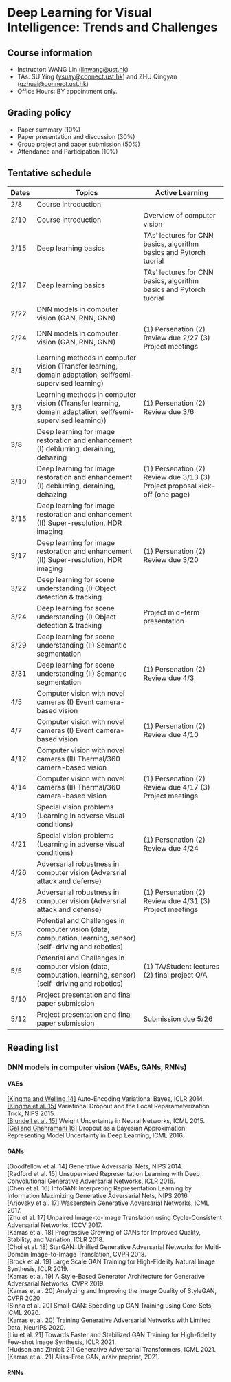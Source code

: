 # Deep Learning for Visual Intelligence: Trends and Challenges 

## Course information

* Instructor: WANG Lin (linwang@ust.hk)
* TAs: SU Ying (ysuay@connect.ust.hk) and ZHU Qingyan (qzhuai@connect.ust.hk)
* Office Hours: BY appointment only.

## Grading policy 
- Paper summary (10%)
- Paper presentation and discussion (30%)
- Group project and paper submission (50%)
- Attendance and Participation (10%)

##  Tentative schedule
| Dates | Topics | Active Learning |
| --- | --- | --- |
| 2/8 | Course introduction | |
| 2/10 | Course introduction | Overview of computer vision |
| 2/15 | Deep learning basics | TAs’ lectures for CNN basics, algorithm basics and Pytorch tuorial  |
| 2/17 | Deep learning basics | TAs’ lectures for CNN basics, algorithm basics and Pytorch tuorial  |
| 2/22 | DNN models in computer vision (GAN, RNN, GNN) |   |
| 2/24 | DNN models in computer vision (GAN, RNN, GNN) |  (1) Persenation (2) Review due 2/27 (3) Project meetings |
| 3/1 | Learning methods in computer vision (Transfer learning, domain adaptation, self/semi-supervised learning) |   |
| 3/3 | Learning methods in computer vision ((Transfer learning, domain adaptation, self/semi-supervised learning)) |  (1) Persenation (2) Review due 3/6  |
| 3/8 |Deep learning for image restoration and enhancement (I) deblurring, deraining, dehazing |   |
| 3/10 |Deep learning for image restoration and enhancement (I) deblurring, deraining, dehazing  |  (1) Persenation (2) Review due 3/13 (3) Project proposal kick-off (one page) |
| 3/15 |Deep learning for image restoration and enhancement (II) Super-resolution, HDR imaging |   |
| 3/17 |Deep learning for image restoration and enhancement (II) Super-resolution, HDR imaging  |  (1) Persenation (2) Review due 3/20 |
| 3/22 |Deep learning for scene understanding (I) Object detection & tracking |  |
| 3/24 |Deep learning for scene understanding (I) Object detection & tracking | Project mid-term presentation |
| 3/29 |Deep learning for scene understanding (II) Semantic segmentation  |  |
| 3/31 |Deep learning for scene understanding (II) Semantic segmentation  | (1) Persenation (2) Review due 4/3 |
| 4/5 |Computer vision with novel cameras (I) Event camera-based vision  |  |
| 4/7 |Computer vision with novel cameras (I) Event camera-based vision  | (1) Persenation (2) Review due 4/10 |
| 4/12 |Computer vision with novel cameras (II) Thermal/360 camera-based vision  |  |
| 4/14 |Computer vision with novel cameras (II) Thermal/360 camera-based vision  | (1) Persenation (2) Review due 4/17 (3) Project meetings |
| 4/19 |Special vision problems (Learning  in adverse visual conditions) |  |
| 4/21 |Special vision problems (Learning  in adverse visual conditions) | (1) Persenation (2) Review due 4/24 |
| 4/26 |Adversarial robustness in computer vision (Adversrial attack and defense) |  |
| 4/28 |Adversarial robustness in computer vision (Adversrial attack and defense)| (1) Persenation (2) Review due 4/31 (3) Project meetings |
| 5/3 |Potential and Challenges in computer vision (data, computation, learning, sensor) (self-driving and robotics) |  |
| 5/5 |Potential and Challenges in computer vision (data, computation, learning, sensor) (self-driving and robotics)| (1) TA/Student lectures (2) final project Q/A  |
| 5/10 |Project presentation and final paper submission |  |
| 5/12 |Project presentation and final paper submission | Submission due 5/26  |


##  Reading list

### DNN models in computer vision (VAEs, GANs, RNNs)
#### VAEs
[[Kingma and Welling 14]](https://arxiv.org/pdf/1312.6114v10.pdf) Auto-Encoding Variational Bayes, ICLR 2014. </br>
[[Kingma et al. 15]](https://arxiv.org/pdf/1506.02557.pdf) Variational Dropout and the Local Reparameterization Trick, NIPS 2015.</br>
[[Blundell et al. 15]](https://arxiv.org/pdf/1505.05424.pdf) Weight Uncertainty in Neural Networks, ICML 2015.</br>
[[Gal and Ghahramani 16]](http://proceedings.mlr.press/v48/gal16.pdf) Dropout as a Bayesian Approximation: Representing Model Uncertainty in Deep Learning, ICML 2016. </br>

#### GANs
[Goodfellow et al. 14] Generative Adversarial Nets, NIPS 2014. </br>
[Radford et al. 15] Unsupervised Representation Learning with Deep Convolutional Generative Adversarial Networks, ICLR 2016. </br>
[Chen et al. 16] InfoGAN: Interpreting Representation Learning by Information Maximizing Generative Adversarial Nets, NIPS 2016. </br>
[Arjovsky et al. 17] Wasserstein Generative Adversarial Networks, ICML 2017. </br>
[Zhu et al. 17] Unpaired Image-to-Image Translation using Cycle-Consistent Adversarial Networks, ICCV 2017.</br>
[Karras et al. 18] Progressive Growing of GANs for Improved Quality, Stability, and Variation, ICLR 2018. </br>
[Choi et al. 18] StarGAN: Unified Generative Adversarial Networks for Multi-Domain Image-to-Image Translation, CVPR 2018.  </br>
[Brock et al. 19] Large Scale GAN Training for High-Fidelity Natural Image Synthesis, ICLR 2019. </br>
[Karras et al. 19] A Style-Based Generator Architecture for Generative Adversarial Networks, CVPR 2019. </br>
[Karras et al. 20] Analyzing and Improving the Image Quality of StyleGAN, CVPR 2020. </br>
[Sinha et al. 20] Small-GAN: Speeding up GAN Training using Core-Sets, ICML 2020. </br> 
[Karras et al. 20] Training Generative Adversarial Networks with Limited Data, NeurIPS 2020. </br> 
[Liu et al. 21] Towards Faster and Stabilized GAN Training for High-fidelity Few-shot Image Synthesis, ICLR 2021. </br>
[Hudson and Zitnick 21] Generative Adversarial Transformers, ICML 2021. </br>
[Karras et al. 21] Alias-Free GAN, arXiv preprint, 2021.  </br>
 
#### RNNs


